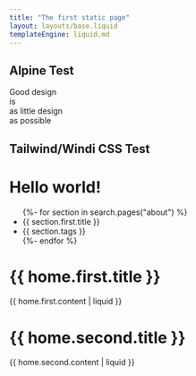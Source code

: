 ```yaml
---
title: "The first static page"
layout: layouts/base.liquid
templateEngine: liquid,md
---
```


## Alpine Test
  <div>
    <div>
      <span class="text-change">Good design</span><br/>
      <span class="change">is<br/>as little design<br/>as possible</span><br/>
      <span x-data="{message:'🤖 Hello World 🤓'}" x-text="message"></span>
    </div>
  </div>
  
 ## Tailwind/Windi CSS Test 
  
<h1 class="text-3xl font-bold underline">Hello world!</h1>

<ul>
  {%- for section in search.pages("about") %}
  <li>{{ section.first.title }}</li>
  <li>{{ section.tags }}</li>
  {%- endfor %}
</ul>



# {{ home.first.title }}

{{ home.first.content | liquid }}

# {{ home.second.title }}

{{ home.second.content | liquid 
}}
